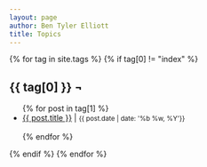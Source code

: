 ```yaml
---
layout: page
author: Ben Tyler Elliott
title: Topics
---
```


{% for tag in site.tags %} {% if tag[0] != "index" %}
<h2 id="{{ tag[0] }}">{{ tag[0] }} ¬</h2>
<div class="topic-list">
<ul>
{% for post in tag[1] %}
<li>
    <a href="{{ post.url }}">{{ post.title }}</a> | <small>{{ post.date | date: '%b %w, %Y'}}</small><br><br>
</li>
{% endfor %}
</ul>
</div>
{% endif %} {% endfor %}